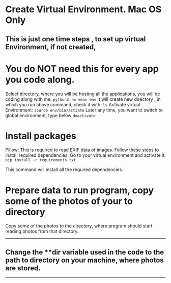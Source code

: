 # Create Virtual Environment. Mac OS Only
## This is just one time steps , to set up virtual Environment, if not created, 
# You do NOT need this for every app you code along.

Select directory, where you will be hosting all the applications, you will be coding along with me.
`python3 -m venv env`
It will create new directory , in which you run above command, check it with:
`ls`
Activate virtual Environment:
`source env/bin/actiate`
Later any time, you want to switch to global environment, type below
`deactivate`


# Install packages
Pillow: This is required to read EXIF data of images.
Follow these steps to install required dependencies.
Go to your virtual environment and activate it.
`pip install -r requirements.txt`

This command will install all the required dependencies.

# Prepare data to run program, copy some of the photos of your to directory
Copy some of the photos to the directory, where program should start reading photos from that directory.

***
Change the **dir variable used in the code to the path to directory on your machine, where photos are stored.
---
---



